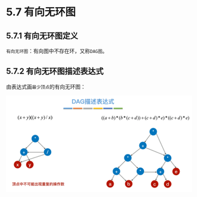 # 5.7 有向无环图

## 5.7.1 有向无环图定义

`有向无环图`：有向图中不存在环，又称`DAG图`。

## 5.7.2 有向无环图描述表达式

由表达式画`最少顶点`的有向无环图：

![1638191188272](../images/1638191188272.png)
